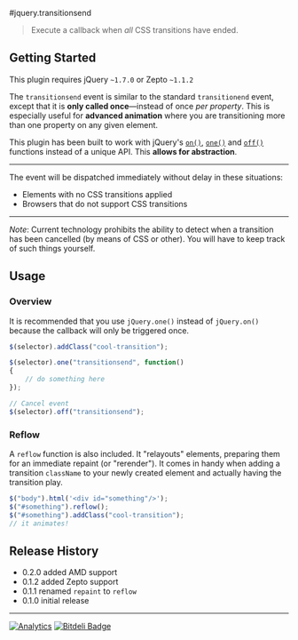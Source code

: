 #jquery.transitionsend

> Execute a callback when *all* CSS transitions have ended.

## Getting Started

This plugin requires jQuery `~1.7.0` or Zepto `~1.1.2`

The `transitionsend` event is similar to the standard `transitionend` event, except that it is **only called once**—instead of once *per property*. This is especially useful for **advanced animation** where you are transitioning more than one property on any given element.

This plugin has been built to work with jQuery's [`on()`](http://api.jquery.com/on/), [`one()`](http://api.jquery.com/one/) and [`off()`](http://api.jquery.com/off/) functions instead of
a unique API. This **allows for abstraction**.

- - -
The event will be dispatched immediately without delay in these situations:
* Elements with no CSS transitions applied
* Browsers that do not support CSS transitions

- - -
*Note*: Current technology prohibits the ability to detect when a transition has been cancelled (by means of CSS or other). You will have to keep track of such things yourself.

## Usage
### Overview
It is recommended that you use `jQuery.one()` instead of `jQuery.on()` because the callback will only be
triggered once.
```js
$(selector).addClass("cool-transition");

$(selector).one("transitionsend", function()
{
	// do something here
});

// Cancel event
$(selector).off("transitionsend");
```

### Reflow
A `reflow` function is also included. It "relayouts" elements, preparing them for an immediate repaint (or "rerender"). It comes in handy when adding a transition `className` to your newly created element and actually having the transition play.
```javascript
$("body").html('<div id="something"/>');
$("#something").reflow();
$("#something").addClass("cool-transition");
// it animates!
```

## Release History
* 0.2.0 added AMD support
* 0.1.2 added Zepto support
* 0.1.1 renamed `repaint` to `reflow`
* 0.1.0 initial release

---

[![Analytics](https://ga-beacon.appspot.com/UA-3614308-9/stevenvachon/jquery.transitionsend)](https://github.com/igrigorik/ga-beacon "Google Analytics") [![Bitdeli Badge](https://d2weczhvl823v0.cloudfront.net/stevenvachon/jquery.transitionsend/trend.png)](https://bitdeli.com/free)
